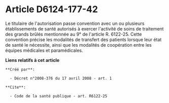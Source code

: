 # Article D6124-177-42

Le titulaire de l'autorisation passe convention avec un ou plusieurs établissements de santé autorisés à exercer l'activité
de soins de traitement des grands brûlés mentionnée au 9° de l'article R. 6122-25. Cette convention précise les modalités de
transfert des patients lorsque leur état de santé le nécessite, ainsi que les modalités de coopération entre les équipes
médicales et paramédicales.

**Liens relatifs à cet article**

	**Créé par**:

	  - Décret n°2008-376 du 17 avril 2008 - art. 1

	**Cite**:

	  - Code de la santé publique - art. R6122-25
